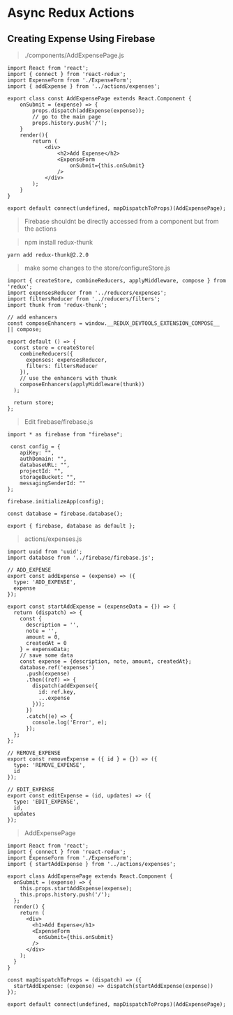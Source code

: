 # Async Redux Actions

## Creating Expense Using Firebase

> ./components/AddExpensePage.js

	import React from 'react';
	import { connect } from 'react-redux';
	import ExpenseForm from './ExpenseForm';
	import { addExpense } from '../actions/expenses';

	export class const AddExpensePage extends React.Component {
		onSubmit = (expense) => {
			props.dispatch(addExpense(expense));
			// go to the main page
			props.history.push('/');
		}
		render(){
			return (
				<div>
					<h2>Add Expense</h2>
					<ExpenseForm 
						onSubmit={this.onSubmit}
					/>
				</div>
			);
		}
	}

	export default connect(undefined, mapDispatchToProps)(AddExpensePage);

> Firebase shouldnt be directly accessed from a component but from the actions

> npm install redux-thunk
	
	yarn add redux-thunk@2.2.0

> make some changes to the store/configureStore.js

	import { createStore, combineReducers, applyMiddleware, compose } from 'redux';
	import expensesReducer from '../reducers/expenses';
	import filtersReducer from '../reducers/filters';
	import thunk from 'redux-thunk';

	// add enhancers
	const composeEnhancers = window.__REDUX_DEVTOOLS_EXTENSION_COMPOSE__ || compose;

	export default () => {
	  const store = createStore(
	    combineReducers({
	      expenses: expensesReducer,
	      filters: filtersReducer
	    }),
	    // use the enhancers with thunk
	    composeEnhancers(applyMiddleware(thunk))
	  );

	  return store;
	};

> Edit firebase/firebase.js

	import * as firebase from "firebase";

	 const config = {
		apiKey: "",
		authDomain: "",
		databaseURL: "",
		projectId: "",
		storageBucket: "",
		messagingSenderId: ""
	};

	firebase.initializeApp(config);

	const database = firebase.database();

	export { firebase, database as default };

> actions/expenses.js

	import uuid from 'uuid';
	import database from '../firebase/firebase.js';

	// ADD_EXPENSE
	export const addExpense = (expense) => ({
	  type: 'ADD_EXPENSE',
	  expense
	});

	export const startAddExpense = (expenseData = {}) => {
	  return (dispatch) => {
	    const {
	      description = '',
	      note = '',
	      amount = 0,
	      createdAt = 0
	    } = expenseData;
	    // save some data
	    const expense = {description, note, amount, createdAt};
	    database.ref('expenses')
	      .push(expense)
	      .then((ref) => {
	        dispatch(addExpense({
	          id: ref.key,
	          ...expense
	        }));
	      })
	      .catch((e) => {
	        console.log('Error', e);
	      });
	  };
	};

	// REMOVE_EXPENSE
	export const removeExpense = ({ id } = {}) => ({
	  type: 'REMOVE_EXPENSE',
	  id
	});

	// EDIT_EXPENSE
	export const editExpense = (id, updates) => ({
	  type: 'EDIT_EXPENSE',
	  id,
	  updates
	});

> AddExpensePage

	import React from 'react';
	import { connect } from 'react-redux';
	import ExpenseForm from './ExpenseForm';
	import { startAddExpense } from '../actions/expenses';

	export class AddExpensePage extends React.Component {
	  onSubmit = (expense) => {
	    this.props.startAddExpense(expense);
	    this.props.history.push('/');
	  };
	  render() {
	    return (
	      <div>
	        <h1>Add Expense</h1>
	        <ExpenseForm
	          onSubmit={this.onSubmit}
	        />
	      </div>
	    );
	  }
	}

	const mapDispatchToProps = (dispatch) => ({
	  startAddExpense: (expense) => dispatch(startAddExpense(expense))
	});

	export default connect(undefined, mapDispatchToProps)(AddExpensePage);
